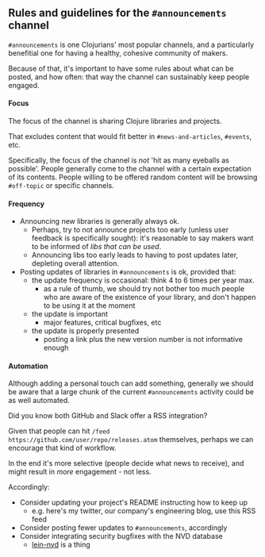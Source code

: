 ## Rules and guidelines for the `#announcements` channel

`#announcements` is one Clojurians' most popular channels, and a particularly benefitial one for having a healthy, cohesive community of makers.

Because of that, it's important to have some rules about what can be posted, and how often: that way the channel can sustainably keep people engaged.

#### Focus

The focus of the channel is sharing Clojure libraries and projects.

That excludes content that would fit better in `#news-and-articles`, `#events`, etc.

Specifically, the focus of the channel is _not_ 'hit as many eyeballs as possible'. People generally come to the channel with a certain expectation of its contents. People willing to be offered random content will be browsing `#off-topic` or specific channels.

#### Frequency

* Announcing new libraries is generally always ok.
  * Perhaps, try to not announce projects too early (unless user feedback is specifically sought): it's reasonable to say makers want to be informed of _libs that can be used_.
  * Announcing libs too early leads to having to post updates later, depleting overall attention.
* Posting updates of libraries in `#announcements` is ok, provided that:
  * the update frequency is occasional: think 4 to 6 times per year max.
    * as a rule of thumb, we should try not bother too much people who are aware of the existence of your library, and don't happen to be using it at the moment
  * the update is important
    * major features, critical bugfixes, etc
  * the update is properly presented
    * posting a link plus the new version number is not informative enough

#### Automation

Although adding a personal touch can add something, generally we should be aware that a large chunk of the current `#announcements` activity could be as well automated.

Did you know both GitHub and Slack offer a RSS integration?

Given that people can hit `/feed https://github.com/user/repo/releases.atom` themselves, perhaps we can encourage that kind of workflow.

In the end it's more selective (people decide what news to receive), and might result in _more_ engagement - not less.

Accordingly:

* Consider updating your project's README instructing how to keep up
  * e.g. here's my twitter, our company's engineering blog, use this RSS feed
* Consider posting fewer updates to `#announcements`, accordingly
* Consider integrating security bugfixes with the NVD database
  * [lein-nvd](https://github.com/rm-hull/lein-nvd) is a thing
